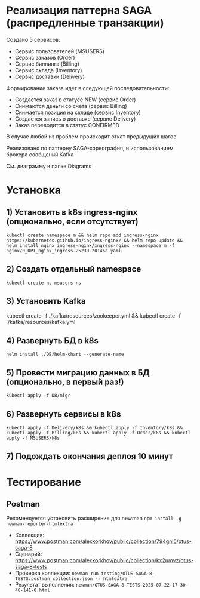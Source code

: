 # Реализация паттерна SAGA (распредленные транзакции)

Создано 5 сервисов:
* Сервис пользователей (MSUSERS)
* Сервис заказов (Order)
* Сервис биллинга (Billing)
* Сервис склада (Inventory)
* Сервис доставки (Delivery)

Формирование заказа идет в следующей последовательности:
* Создается заказ в статусе NEW (сервис Order)
* Снимаются деньги со счета (сервис Billing)
* Снимается позиция на складе (сервис Inventory)
* Создается запись о доставке (сервис Delivery)
* Заказ переводится в статус CONFIRMED

В случае любой из проблем происходит откат предыдущих шагов

Реализовано по паттерну SAGA-хореография, и использованием брокера сообщений Kafka

См. диаграмму в папке Diagrams

# Установка
## 1) Установить в k8s ingress-nginx (опционально, если отсутствует)
```kubectl create namespace m && helm repo add ingress-nginx https://kubernetes.github.io/ingress-nginx/ && helm repo update && helm install nginx ingress-nginx/ingress-nginx --namespace m -f nginx/0_OPT_nginx_ingress-25239-20146a.yaml```

## 2) Создать отдельный namespace

```kubectl create ns msusers-ns```

## 3) Установить Kafka

kubectl create -f ./kafka/resources/zookeeper.yml && kubectl create -f ./kafka/resources/kafka.yml

## 4) Развернуть БД в k8s

```helm install ./DB/helm-chart --generate-name```

## 5) Провести миграцию данных в БД (опционально, в первый раз!)

```kubectl apply -f DB/migr```

## 6) Развернуть сервисы в k8s

```kubectl apply -f Delivery/k8s && kubectl apply -f Inventory/k8s && kubectl apply -f Billing/k8s && kubectl apply -f Order/k8s && kubectl apply -f MSUSERS/k8s```

## 7) Подождать окончания деплоя 10 минут

# Tecтирование

## Postman

Рекомендуется установить расширение для newman `npm install -g newman-reporter-htmlextra`

* Коллекция: https://www.postman.com/alexkorkhov/public/collection/794gnl5/otus-saga-8
* Сценарий: https://www.postman.com/alexkorkhov/public/collection/kx2umvz/otus-saga-8-tests
* Проверка коллекции: `newman run testing/OTUS-SAGA-8-TESTS.postman_collection.json -r htmlextra` 
* Результат выполнения: `newman/OTUS-SAGA-8-TESTS-2025-07-22-17-30-40-141-0.html`

